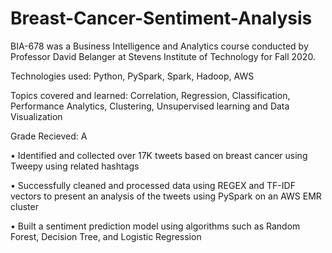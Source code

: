 # Breast-Cancer-Sentiment-Analysis


BIA-678 was a Business Intelligence and Analytics course conducted by Professor David Belanger at Stevens Institute of Technology for Fall 2020.

Technologies used: Python, PySpark, Spark, Hadoop, AWS

Topics covered and learned: Correlation, Regression, Classification, Performance Analytics, Clustering, Unsupervised learning and Data Visualization

Grade Recieved: A

• Identified and collected over 17K tweets based on breast cancer using Tweepy using related hashtags

• Successfully cleaned and processed data using REGEX and TF-IDF vectors to present an analysis of the tweets using PySpark on an AWS EMR cluster

• Built a sentiment prediction model using algorithms such as Random Forest, Decision Tree, and Logistic Regression
